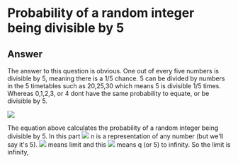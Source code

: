 # Probability of a random integer being divisible by 5
## Answer
The answer to this question is obvious. One out of every five numbers is divisible by 5, meaning there is a 1/5 chance. 5 can be divided by numbers in the 5 timetables such as 20,25,30 which means 5 is divisible 1/5 times. Whereas 0,1,2,3, or 4 dont have the same probability to equate, or be divisible by 5. 

![](https://i.imgur.com/acvIzhu.png)

The equation above calculates the probability of a random integer being divisible by 5. In this part ![](https://i.imgur.com/FF8PnVM.png) n is a representation of any number (but we'll say it's 5). ![](https://i.imgur.com/aZspNVM.png) means limit and this ![](https://i.imgur.com/PLA3gdX.png) means q (or 5) to infinity. So the limit is infinity,          

